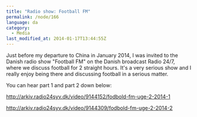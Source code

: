 ```yaml
---
title: "Radio show: Football FM"
permalink: /node/166
language: da
category:
  - Media
last_modified_at: 2014-01-17T13:44:55Z
---
```


Just before my departure to China in January 2014, I was invited to the Danish radio show "Football FM" on the Danish broadcast Radio 24/7, where we discuss football for 2 straight hours. It's a very serious show and I really enjoy being there and discussing football in a serious matter.

You can hear part 1 and part 2 down below:

<http://arkiv.radio24syv.dk/video/9144152/fodbold-fm-uge-2-2014-1>

<http://arkiv.radio24syv.dk/video/9144309/fodbold-fm-uge-2-2014-2>
